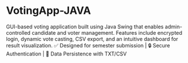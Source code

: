 # VotingApp-JAVA
GUI-based voting application built using Java Swing that enables admin-controlled candidate and voter management. Features include encrypted login, dynamic vote casting, CSV export, and an intuitive dashboard for result visualization.  ✅ Designed for semester submission | 🔒 Secure Authentication | 💾 Data Persistence with TXT/CSV
